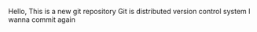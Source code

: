 Hello, This is a new git repository
Git is distributed version control system
I wanna commit again


